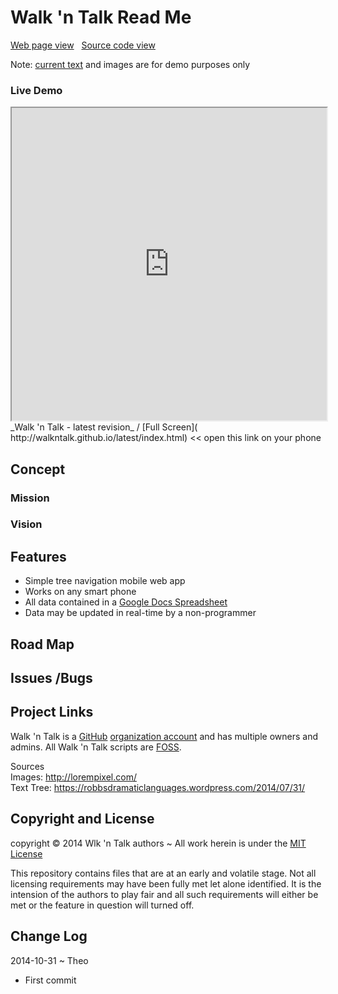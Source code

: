 Walk 'n Talk Read Me
===

[Web page view]( http://walkntalk.github.io// "View files with docBrowser" ) &nbsp;
[Source code view]( https://github.com/walkntalk/ "View files with GitHub")

Note: [current text]( https://robbsdramaticlanguages.wordpress.com/2014/07/31/ ) and images are for demo purposes only

### Live Demo

<iframe src="http://walkntalk.github.io/latest/index.html" width=100% height=500px class='overview' >
There is an `iframe` here. It is not visible when viewed on github.com/walkntalk/. To view, click 'Web page view' just above.
</iframe>
_Walk 'n Talk - latest revision_ / [Full Screen]( http://walkntalk.github.io/latest/index.html) << open this link on your phone




## Concept

### Mission  
<!-- a statement of a rationale, applicable now as well as in the future -->

### Vision  
<!--  a descriptive picture of a desired future state -->


## Features
<!-- and benefits -->
* Simple tree navigation mobile web app
* Works on any smart phone
* All data contained in a [Google Docs Spreadsheet]( https://docs.google.com/spreadsheets/d/1Rn5A4kTfGUq_CydN0odiJiDzdfzb_QDLGgXCC7G8Q1Q/edit#gid=0 )
* Data may be updated in real-time by a non-programmer

## Road Map


## Issues /Bugs


## Project Links

Walk 'n Talk is a [GitHub]( http://github.com) [organization account]( https://help.github.com/articles/what-s-the-difference-between-user-and-organization-accounts ) and has multiple owners and admins. 
All Walk 'n Talk scripts are [FOSS]( https://en.wikipedia.org/wiki/Free_and_open-source_software ).

Sources  
Images: <http://lorempixel.com/>  
Text Tree: <https://robbsdramaticlanguages.wordpress.com/2014/07/31/>

## Copyright and License

copyright &copy; 2014 Wlk 'n Talk authors ~ 
All work herein is under the [MIT License]( http://walkntalk.github.io/walkntalk-copyright-and-mit-license.md )

This repository contains files that are at an early and volatile stage. Not all licensing requirements may have been fully met let alone identified. It is the intension of the authors to play fair and all such requirements will either be met or the feature in question will turned off.


## Change Log

2014-10-31 ~ Theo

* First commit




